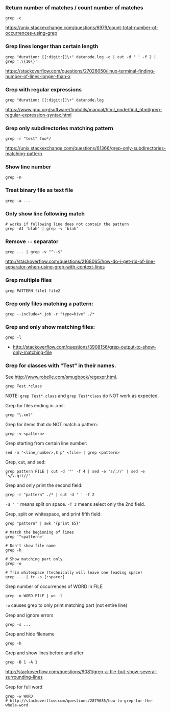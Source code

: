 ### Return number of matches / count number of matches

```
grep -c
```

https://unix.stackexchange.com/questions/6979/count-total-number-of-occurrences-using-grep


### Grep lines longer than certain length

```
grep "duration: [[:digit:]]\+" datanode.log -o | cut -d ' ' -f 2 | grep '.\{10\}'
```

https://stackoverflow.com/questions/27026050/linux-terminal-finding-number-of-lines-longer-than-x


### Grep with regular expressions

```
grep "duration: [[:digit:]]\+" datanode.log
```

https://www.gnu.org/software/findutils/manual/html_node/find_html/grep-regular-expression-syntax.html


### Grep only subdirectories matching pattern

```
grep -r "test" foo*/
```

https://unix.stackexchange.com/questions/61366/grep-only-subdirectories-matching-pattern


### Show line number

```
grep -n
```


### Treat binary file as text file

```
grep -a ...
```


### Only show line following match

```
# works if following line does not contain the pattern
grep -A1 'blah' | grep -v 'blah'
```


### Remove `--` separator

```
grep ... | grep -v "^--$"
```

http://stackoverflow.com/questions/2168065/how-do-i-get-rid-of-line-separator-when-using-grep-with-context-lines


### Grep multiple files

```
grep PATTERN file1 file2
```


### Grep only files matching a pattern:

```
grep --include=*.job -r "type=hive" ./*
```


### Grep and only show matching files:

```
grep -l
```

* http://stackoverflow.com/questions/3908156/grep-output-to-show-only-matching-file


### Grep for classes with "Test" in their names.

See http://www.robelle.com/smugbook/regexpr.html.

```
grep Test.*class
```

NOTE: `grep Test*.class` and `grep Test*class` do NOT work as expected.

Grep for files ending in .xml:

```
grep "\.xml"
```

Grep for items that do NOT match a pattern:
```
grep -v <pattern>
```

Grep starting from certain line number:
```
sed -n '<line_number>,$ p' <file> | grep <pattern>
```

Grep, cut, and sed:
```
grep pattern FILE | cut -d '"' -f 4 | sed -e 's/://' | sed -e 's/\.git//'
```

Grep and only print the second field:
```
grep -r "pattern" ./* | cut -d ' ' -f 2
```
`-d ' '` means split on space. `-f 2` means select only the 2nd field.

Grep, split on whitespace, and print fifth field:
```
grep "pattern" | awk '{print $5}'
```


```
# Match the beginning of lines
grep '^<pattern>'

# Don't show file name
grep -h

# Show matching part only
grep -o

# Trim whitespace (technically will leave one leading space)
grep ... | tr -s [:space:]
```

Grep number of occurrences of WORD in FILE
```
grep -o WORD FILE | wc -l
```
`-o` causes grep to only print matching part (not entire line)

Grep and ignore errors
```
grep -s ...
```

Grep and hide filename
```
grep -h
```

Grep and show lines before and after
```
grep -B 1 -A 1
```
http://stackoverflow.com/questions/9081/grep-a-file-but-show-several-surrounding-lines

Grep for full word
```
grep -w WORD
# http://stackoverflow.com/questions/2879085/how-to-grep-for-the-whole-word
```